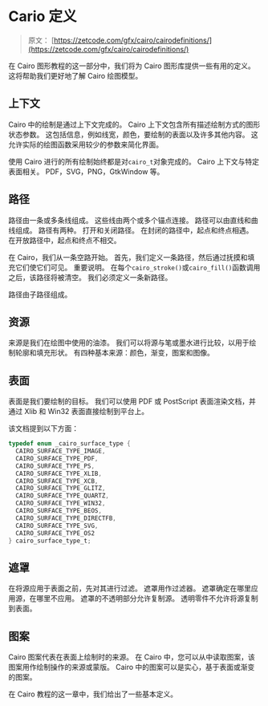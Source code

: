 # Cario 定义

> 原文： [https://zetcode.com/gfx/cairo/cairodefinitions/](https://zetcode.com/gfx/cairo/cairodefinitions/)

在 Cairo 图形教程的这一部分中，我们将为 Cairo 图形库提供一些有用的定义。 这将帮助我们更好地了解 Cairo 绘图模型。

## 上下文

Cairo 中的绘制是通过上下文完成的。 Cairo 上下文包含所有描述绘制方式的图形状态参数。 这包括信息，例如线宽，颜色，要绘制的表面以及许多其他内容。 这允许实际的绘图函数采用较少的参数来简化界面。

使用 Cairo 进行的所有绘制始终都是对`cairo_t`对象完成的。 Cairo 上下文与特定表面相关。 PDF，SVG，PNG，GtkWindow 等。

## 路径

路径由一条或多条线组成。 这些线由两个或多个锚点连接。 路径可以由直线和曲线组成。 路径有两种。 打开和关闭路径。 在封闭的路径中，起点和终点相遇。 在开放路径中，起点和终点不相交。

在 Cairo，我们从一条空路开始。 首先，我们定义一条路径，然后通过抚摸和填充它们使它们可见。 重要说明。 在每个`cairo_stroke()`或`cairo_fill()`函数调用之后，该路径将被清空。 我们必须定义一条新路径。

路径由子路径组成。

## 资源

来源是我们在绘图中使用的油漆。 我们可以将源与笔或墨水进行比较，以用于绘制轮廓和填充形状。 有四种基本来源：颜色，渐变，图案和图像。

## 表面

表面是我们要绘制的目标。 我们可以使用 PDF 或 PostScript 表面渲染文档，并通过 Xlib 和 Win32 表面直接绘制到平台上。

该文档提到以下方面：

```c
typedef enum _cairo_surface_type {
  CAIRO_SURFACE_TYPE_IMAGE,
  CAIRO_SURFACE_TYPE_PDF,
  CAIRO_SURFACE_TYPE_PS,
  CAIRO_SURFACE_TYPE_XLIB,
  CAIRO_SURFACE_TYPE_XCB,
  CAIRO_SURFACE_TYPE_GLITZ,
  CAIRO_SURFACE_TYPE_QUARTZ,
  CAIRO_SURFACE_TYPE_WIN32,
  CAIRO_SURFACE_TYPE_BEOS,
  CAIRO_SURFACE_TYPE_DIRECTFB,
  CAIRO_SURFACE_TYPE_SVG,
  CAIRO_SURFACE_TYPE_OS2
} cairo_surface_type_t;

```

## 遮罩

在将源应用于表面之前，先对其进行过滤。 遮罩用作过滤器。 遮罩确定在哪里应用源，在哪里不应用。 遮罩的不透明部分允许复制源。 透明零件不允许将源复制到表面。

## 图案

Cairo 图案代表在表面上绘制时的来源。 在 Cairo 中，您可以从中读取图案，该图案用作绘制操作的来源或蒙版。 Cairo 中的图案可以是实心，基于表面或渐变的图案。

在 Cairo 教程的这一章中，我们给出了一些基本定义。